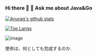 ### Hi there 👋                                     💬 Ask me about Java&Go
    
  
    
    
   
   
[![Anurag's github stats](https://github-readme-stats.vercel.app/api?username=baijianruoliorz&show_icons=true&theme=radical)](https://github.com/anuraghazra/github-readme-stats)
  
  


[![Top Langs](https://github-readme-stats.vercel.app/api/top-langs/?username=baijianruoli&layout=compact)](https://github.com/anuraghazra/github-readme-stats)




![image](https://edu-1014.oss-cn-beijing.aliyuncs.com/TIM%E5%9B%BE%E7%89%8720200629225320.jpg)


使命は、何としても完成するのか.


 
    


<!--
**baijianruoliorz/baijianruoliorz** is a ✨ _special_ ✨ repository because its `README.md` (this file) appears on your GitHub profile.

Here are some ideas to get you started:

- 🔭 I’m currently working on ...
- 🌱 I’m currently learning ...
- 👯 I’m looking to collaborate on ...
- 🤔 I’m looking for help with ...
- 💬 Ask me about ...
- 📫 How to reach me: ...
- 😄 Pronouns: ...
- ⚡ Fun fact: ..
-->

